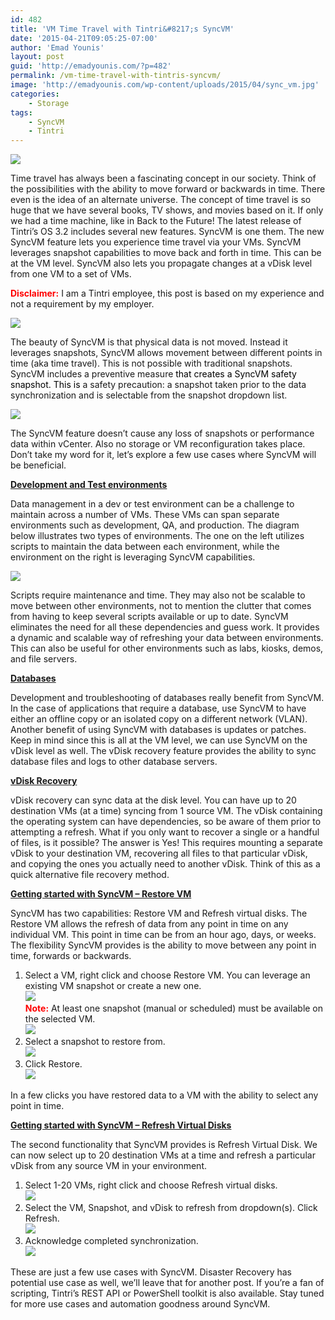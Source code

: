```yaml
---
id: 482
title: 'VM Time Travel with Tintri&#8217;s SyncVM'
date: '2015-04-21T09:05:25-07:00'
author: 'Emad Younis'
layout: post
guid: 'http://emadyounis.com/?p=482'
permalink: /vm-time-travel-with-tintris-syncvm/
image: 'http://emadyounis.com/wp-content/uploads/2015/04/sync_vm.jpg'
categories:
    - Storage
tags:
    - SyncVM
    - Tintri
---
```


![](https://younise.github.io/assets/img/2015/04/sync_vm.jpg?resize=250%2C80)

Time travel has always been a fascinating concept in our society. Think of the possibilities with the ability to move forward or backwards in time. There even is the idea of an alternate universe. The concept of time travel is so huge that we have several books, TV shows, and movies based on it. If only we had a time machine, like in Back to the Future! The latest release of Tintri’s OS 3.2 includes several new features. SyncVM is one them. The new SyncVM feature lets you experience time travel via your VMs. SyncVM leverages snapshot capabilities to move back and forth in time. This can be at the VM level. SyncVM also lets you propagate changes at a vDisk level from one VM to a set of VMs.

<span style="color: #ff0000;">**Disclaimer:**</span> I am a Tintri employee, this post is based on my experience and not a requirement by my employer.

[![](https://younise.github.io/assets/img/2015/04/master_child_new.jpg?resize=750%2C401)](https://younise.github.io/assets/img/2015/04/master_child_new.jpg)

The beauty of SyncVM is that physical data is not moved. Instead it leverages snapshots, SyncVM allows movement between different points in time (aka time travel). This is not possible with traditional snapshots. SyncVM includes a preventive measure<span style="color: #000000;"> that creates a SyncVM safety snapshot. This is </span>a safety precaution: a snapshot taken prior to the data synchronization and is selectable from the snapshot dropdown list.

[![](https://younise.github.io/assets/img/2015/04/timeline.jpg?resize=750%2C300)](https://younise.github.io/assets/img/2015/04/timeline.jpg)

The SyncVM feature doesn’t cause any loss of snapshots or performance data within vCenter. Also no storage or VM reconfiguration takes place. Don’t take my word for it, let’s explore a few use cases where SyncVM will be beneficial.

<span style="text-decoration: underline;">**Development and Test environments**</span>

Data management in a dev or test environment can be a challenge to maintain across a number of VMs. These VMs can span separate environments such as development, QA, and production. The diagram below illustrates two types of environments. The one on the left utilizes scripts to maintain the data between each environment, while the environment on the right is leveraging SyncVM capabilities.

[![](https://younise.github.io/assets/img/2015/04/devtest.jpg?resize=750%2C401)](https://younise.github.io/assets/img/2015/04/devtest.jpg)

Scripts require maintenance and time. They may also not be scalable to move between other environments, not to mention the clutter that comes from having to keep several scripts available or up to date. SyncVM eliminates the need for all these dependencies and guess work. It provides a dynamic and scalable way of refreshing your data between environments. This can also be useful for other environments such as labs, kiosks, demos, and file servers.

**<span style="text-decoration: underline;">Databases</span>**

Development and troubleshooting of databases really benefit from SyncVM. In the case of applications that require a database, use SyncVM to have either an offline copy or an isolated copy on a different network (VLAN). Another benefit of using SyncVM with databases is updates or patches. Keep in mind since this is all at the VM level, we can use SyncVM on the vDisk level as well. The vDisk recovery feature provides the ability to sync database files and logs to other database servers.

<span style="text-decoration: underline;">**vDisk Recovery**</span>

vDisk recovery can sync data at the disk level. You can have up to 20 destination VMs (at a time) syncing from 1 source VM. The vDisk containing the operating system can have dependencies, so be aware of them prior to attempting a refresh. What if you only want to recover a single or a handful of files, is it possible? The answer is Yes! This requires mounting a separate vDisk to your destination VM, recovering all files to that particular vDisk, and copying the ones you actually need to another vDisk. Think of this as a quick alternative file recovery method.

<span style="text-decoration: underline;">**Getting started with SyncVM – Restore VM**</span>

SyncVM has two capabilities: Restore VM and Refresh virtual disks. The Restore VM allows the refresh of data from any point in time on any individual VM. This point in time can be from an hour ago, days, or weeks. The flexibility SyncVM provides is the ability to move between any point in time, forwards or backwards.

1. Select a VM, right click and choose Restore VM. You can leverage an existing VM snapshot or create a new one.  
    [![](https://younise.github.io/assets/img/2015/04/SyncVM.png?resize=1024%2C412)](https://younise.github.io/assets/img/2015/04/SyncVM.png)  
    <span style="color: #ff0000;">**Note:**</span> At least one snapshot (manual or scheduled) must be available on the selected VM.  
    [![](https://younise.github.io/assets/img/2015/04/Sync-VM-snapshot.png?resize=691%2C174)](https://younise.github.io/assets/img/2015/04/Sync-VM-snapshot.png)
2. Select a snapshot to restore from.  
    [![](https://younise.github.io/assets/img/2015/04/SyncVM-Snaps.jpg?resize=692%2C336)](https://younise.github.io/assets/img/2015/04/SyncVM-Snaps.jpg)
3. Click Restore.  
    [![](https://younise.github.io/assets/img/2015/04/SyncVM-Restore.jpg?resize=693%2C177)](https://younise.github.io/assets/img/2015/04/SyncVM-Restore.jpg)

In a few clicks you have restored data to a VM with the ability to select any point in time.

<span style="text-decoration: underline;">**Getting started with SyncVM – Refresh Virtual Disks**</span>

The second functionality that SyncVM provides is Refresh Virtual Disk. We can now select up to 20 destination VMs at a time and refresh a particular vDisk from any source VM in your environment.

1. Select 1-20 VMs, right click and choose Refresh virtual disks.  
    [![](https://younise.github.io/assets/img/2015/04/Refresh-vDisk-1.jpg?resize=1024%2C395)](https://younise.github.io/assets/img/2015/04/Refresh-vDisk-1.jpg)
2. Select the VM, Snapshot, and vDisk to refresh from dropdown(s). Click Refresh.  
    [![](https://younise.github.io/assets/img/2015/04/Refresh-vDisk-2.jpg?resize=692%2C329)](https://younise.github.io/assets/img/2015/04/Refresh-vDisk-2.jpg)
3. Acknowledge completed synchronization.  
    [![](https://younise.github.io/assets/img/2015/04/Refresh-vDisk-3.jpg?resize=1024%2C320)](https://younise.github.io/assets/img/2015/04/Refresh-vDisk-3.jpg)

These are just a few use cases with SyncVM. Disaster Recovery has potential use case as well, we’ll leave that for another post. If you’re a fan of scripting, Tintri’s REST API or PowerShell toolkit is also available. Stay tuned for more use cases and automation goodness around SyncVM.
